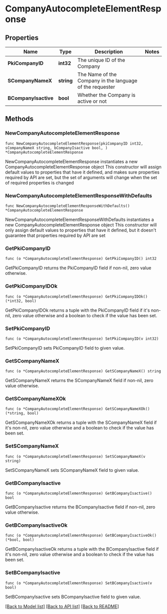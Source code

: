 # CompanyAutocompleteElementResponse

## Properties

Name | Type | Description | Notes
------------ | ------------- | ------------- | -------------
**PkiCompanyID** | **int32** | The unique ID of the Company | 
**SCompanyNameX** | **string** | The Name of the Company in the language of the requester | 
**BCompanyIsactive** | **bool** | Whether the Company is active or not | 

## Methods

### NewCompanyAutocompleteElementResponse

`func NewCompanyAutocompleteElementResponse(pkiCompanyID int32, sCompanyNameX string, bCompanyIsactive bool, ) *CompanyAutocompleteElementResponse`

NewCompanyAutocompleteElementResponse instantiates a new CompanyAutocompleteElementResponse object
This constructor will assign default values to properties that have it defined,
and makes sure properties required by API are set, but the set of arguments
will change when the set of required properties is changed

### NewCompanyAutocompleteElementResponseWithDefaults

`func NewCompanyAutocompleteElementResponseWithDefaults() *CompanyAutocompleteElementResponse`

NewCompanyAutocompleteElementResponseWithDefaults instantiates a new CompanyAutocompleteElementResponse object
This constructor will only assign default values to properties that have it defined,
but it doesn't guarantee that properties required by API are set

### GetPkiCompanyID

`func (o *CompanyAutocompleteElementResponse) GetPkiCompanyID() int32`

GetPkiCompanyID returns the PkiCompanyID field if non-nil, zero value otherwise.

### GetPkiCompanyIDOk

`func (o *CompanyAutocompleteElementResponse) GetPkiCompanyIDOk() (*int32, bool)`

GetPkiCompanyIDOk returns a tuple with the PkiCompanyID field if it's non-nil, zero value otherwise
and a boolean to check if the value has been set.

### SetPkiCompanyID

`func (o *CompanyAutocompleteElementResponse) SetPkiCompanyID(v int32)`

SetPkiCompanyID sets PkiCompanyID field to given value.


### GetSCompanyNameX

`func (o *CompanyAutocompleteElementResponse) GetSCompanyNameX() string`

GetSCompanyNameX returns the SCompanyNameX field if non-nil, zero value otherwise.

### GetSCompanyNameXOk

`func (o *CompanyAutocompleteElementResponse) GetSCompanyNameXOk() (*string, bool)`

GetSCompanyNameXOk returns a tuple with the SCompanyNameX field if it's non-nil, zero value otherwise
and a boolean to check if the value has been set.

### SetSCompanyNameX

`func (o *CompanyAutocompleteElementResponse) SetSCompanyNameX(v string)`

SetSCompanyNameX sets SCompanyNameX field to given value.


### GetBCompanyIsactive

`func (o *CompanyAutocompleteElementResponse) GetBCompanyIsactive() bool`

GetBCompanyIsactive returns the BCompanyIsactive field if non-nil, zero value otherwise.

### GetBCompanyIsactiveOk

`func (o *CompanyAutocompleteElementResponse) GetBCompanyIsactiveOk() (*bool, bool)`

GetBCompanyIsactiveOk returns a tuple with the BCompanyIsactive field if it's non-nil, zero value otherwise
and a boolean to check if the value has been set.

### SetBCompanyIsactive

`func (o *CompanyAutocompleteElementResponse) SetBCompanyIsactive(v bool)`

SetBCompanyIsactive sets BCompanyIsactive field to given value.



[[Back to Model list]](../README.md#documentation-for-models) [[Back to API list]](../README.md#documentation-for-api-endpoints) [[Back to README]](../README.md)


